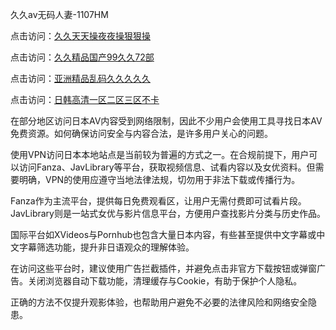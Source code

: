 久久av无码人妻-1107HM

点击访问：<a href="https://heiliaoow5kzm.pages.dev">久久天天操夜夜操狠狠操</a>

点击访问：<a href="https://heiliaoxqkkct.pages.dev">久久精品国产99久久72部</a>

点击访问：<a href="https://heiliao2dmwwy.pages.dev">亚洲精品乱码久久久久久</a>

点击访问：<a href="https://heiliaoe8ajia.pages.dev">日韩高清一区二区三区不卡</a>

在部分地区访问日本AV内容受到网络限制，因此不少用户会使用工具寻找日本AV免费资源。如何确保访问安全与内容合法，是许多用户关心的问题。

使用VPN访问日本本地站点是当前较为普遍的方式之一。在合规前提下，用户可以访问Fanza、JavLibrary等平台，获取视频信息、试看内容以及女优资料。但需要明确，VPN的使用应遵守当地法律法规，切勿用于非法下载或传播行为。

Fanza作为主流平台，提供每日免费观看区，让用户无需付费即可试看片段。JavLibrary则是一站式女优与影片信息平台，方便用户查找影片分类与历史作品。

国际平台如XVideos与Pornhub也包含大量日本内容，有些甚至提供中文字幕或中文字幕筛选功能，提升非日语观众的理解体验。

在访问这些平台时，建议使用广告拦截插件，并避免点击非官方下载按钮或弹窗广告。关闭浏览器自动下载功能，清理缓存与Cookie，有助于保护个人隐私。

正确的方法不仅提升观影体验，也帮助用户避免不必要的法律风险和网络安全隐患。

<span style="display:none;">[Canonical link]( )</span>
